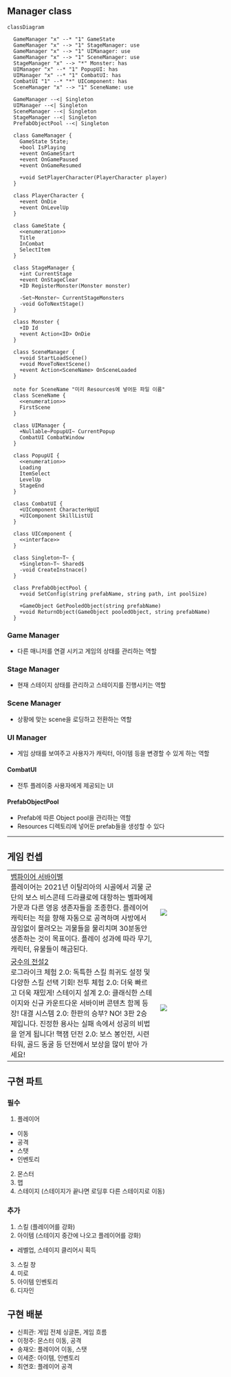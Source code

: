 ## Manager class
```mermaid
classDiagram

  GameManager "x" --* "1" GameState
  GameManager "x" --> "1" StageManager: use
  GameManager "x" --> "1" UIManager: use
  GameManager "x" --> "1" SceneManager: use
  StageManager "x" --> "*" Monster: has
  UIManager "x" --* "1" PopupUI: has
  UIManager "x" --* "1" CombatUI: has
  CombatUI "1" --* "*" UIComponent: has
  SceneManager "x" --> "1" SceneName: use

  GameManager --<| Singleton
  UIManager --<| Singleton
  SceneManager --<| Singleton
  StageManager --<| Singleton
  PrefabObjectPool --<| Singleton
  
  class GameManager {
    GameState State;
    +bool IsPlaying
    +event OnGameStart
    +event OnGamePaused
    +event OnGameResumed

    +void SetPlayerCharacter(PlayerCharacter player)
  }

  class PlayerCharacter {
    +event OnDie
    +event OnLevelUp
  }

  class GameState {
    <<enumeration>>
    Title
    InCombat
    SelectItem
  }

  class StageManager {
    +int CurrentStage
    +event OnStageClear 
    +ID RegisterMonster(Monster monster)

    -Set~Monster~ CurrentStageMonsters
    -void GoToNextStage()
  }

  class Monster {
    +ID Id
    +event Action<ID> OnDie
  }

  class SceneManager {
    +void StartLoadScene()
    +void MoveToNextScene()
    +event Action<SceneName> OnSceneLoaded
  }

  note for SceneName "미리 Resources에 넣어둔 파일 이름"
  class SceneName {
    <<enumeration>>
    FirstScene
  }
  
  class UIManager {
    +Nullable~PopupUI~ CurrentPopup
    CombatUI CombatWindow
  }

  class PopupUI {
    <<enumeration>>
    Loading
    ItemSelect
    LevelUp
    StageEnd
  }

  class CombatUI {
    +UIComponent CharacterHpUI
    +UIComponent SkillListUI
  }

  class UIComponent {
    <<interface>>
  }

  class Singleton~T~ {
    +Singleton~T~ Shared$
    -void CreateInstnace()
  }

  class PrefabObjectPool {
    +void SetConfig(string prefabName, string path, int poolSize)

    +GameObject GetPooledObject(string prefabName)
    +void ReturnObject(GameObject pooledObject, string prefabName)
  }
```

### Game Manager
- 다른 매니저를 연결 시키고 게임의 상태를 관리하는 역할  
### Stage Manager
- 현재 스테이지 상태를 관리하고 스테이지를 진행시키는 역할  
### Scene Manager
- 상황에 맞는 scene을 로딩하고 전환하는 역할  
### UI Manager
- 게임 상태를 보여주고 사용자가 캐릭터, 아이템 등을 변경할 수 있게 하는 역할   
#### CombatUI
- 전투 플레이중 사용자에게 제공되는 UI   
#### PrefabObjectPool 
- Prefab에 따른 Object pool을 관리하는 역할   
- Resources 디렉토리에 넣어둔 prefab들을 생성할 수 있다   

---

## 게임 컨셉
<table>
<tr>
<td>
<a href="https://ko.wikipedia.org/wiki/%EB%B1%80%ED%8C%8C%EC%9D%B4%EC%96%B4_%EC%84%9C%EB%B0%94%EC%9D%B4%EB%B2%84%EC%A6%88">뱀파이어 서바이벌</a> <br/>    
플레이어는 2021년 이탈리아의 시골에서 괴물 군단의 보스 비스콘테 드라큘로에 대항하는 벨파에제 가문과 다른 영웅 생존자들을 조종한다. 플레이어 캐릭터는 적을 향해 자동으로 공격하며 사방에서 끊임없이 몰려오는 괴물들을 물리치며 30분동안 생존하는 것이 목표이다. 플레이 성과에 따라 무기, 캐릭터, 유물들이 해금된다.
</td>
<td>
<img src="https://upload.wikimedia.org/wikipedia/en/e/e6/Vampire_Survivors_key_art.jpg" style="min-width:140px;aspect-ratio:16/9">
</td>
</tr>
<tr>
<td>
<a href="https://play.google.com/store/apps/details?id=com.xq.archeroii&hl=ko&pli=1">궁수의 전설2 </a><br/>
로그라이크 체험 2.0: 독특한 스킬 희귀도 설정 및 다양한 스킬 선택 기회!
전투 체험 2.0: 더욱 빠르고 더욱 재밌게!
 스테이지 설계 2.0: 클래식한 스테이지와 신규 카운트다운 서바이버 콘텐츠 함께 등장!
대결 시스템 2.0: 한판의 승부? NO! 3판 2승제입니다. 진정한 용사는 실패 속에서 성공의 비법을 얻게 됩니다!
핵잼 던전 2.0: 보스 봉인전, 시련 타워, 골드 동굴 등 던전에서 보상을 많이 받아 가세요!
</td>
<td>
<img src= "https://i.ytimg.com/vi/7erz6d5yybM/maxresdefault.jpg"style="min-width:140px;aspect-ratio:16/9">
</td>
</tr>
</table>

## 구현 파트
### 필수
1. 플레이어
  - 이동
  - 공격
  - 스탯
  - 인벤토리
2. 몬스터
3. 맵
4. 스테이지 (스테이지가 끝나면 로딩후 다른 스테이지로 이동)

### 추가
1. 스킬 (플레이어를 강화)
2. 아이템 (스테이지 중간에 나오고 플레이어를 강화)
  - 레벨업, 스테이지 클리어시 획득
3. 스킬 창
4. 미로
5. 아이템 인벤토리
6. 디자인

## 구현 배분
- 신희관: 게임 전체 싱글톤, 게임 흐름
- 이정주: 몬스터 이동, 공격
- 송재오: 플레이어 이동, 스탯
- 이세준: 아이템, 인벤토리
- 최연호: 플레이어 공격


